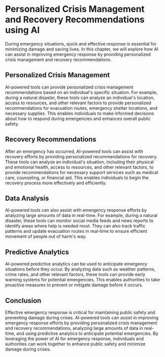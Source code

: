 Personalized Crisis Management and Recovery Recommendations using AI
=====================================================================================================================

During emergency situations, quick and effective response is essential for minimizing damage and saving lives. In this chapter, we will explore how AI can assist in improving emergency response by providing personalized crisis management and recovery recommendations.

Personalized Crisis Management
------------------------------

AI-powered tools can provide personalized crisis management recommendations based on an individual's specific situation. For example, during a natural disaster, these tools can analyze an individual's location, access to resources, and other relevant factors to provide personalized recommendations for evacuation routes, emergency shelter locations, and necessary supplies. This enables individuals to make informed decisions about how to respond during emergencies and enhances overall public safety.

Recovery Recommendations
------------------------

After an emergency has occurred, AI-powered tools can assist with recovery efforts by providing personalized recommendations for recovery. These tools can analyze an individual's situation, including their physical and emotional health, access to resources, and other relevant factors, to provide recommendations for necessary support services such as medical care, counseling, or financial aid. This enables individuals to begin the recovery process more effectively and efficiently.

Data Analysis
-------------

AI-powered tools can also assist with emergency response efforts by analyzing large amounts of data in real-time. For example, during a natural disaster, these tools can monitor social media feeds and news reports to identify areas where help is needed most. They can also track traffic patterns and update evacuation routes in real-time to ensure efficient movement of people out of harm's way.

Predictive Analytics
--------------------

AI-powered predictive analytics can be used to anticipate emergency situations before they occur. By analyzing data such as weather patterns, crime rates, and other relevant factors, these tools can provide early warning systems for potential emergencies. This enables authorities to take proactive measures to prevent or mitigate damage before it occurs.

Conclusion
----------

Effective emergency response is critical for maintaining public safety and preventing damage during crises. AI-powered tools can assist in improving emergency response efforts by providing personalized crisis management and recovery recommendations, analyzing large amounts of data in real-time, and using predictive analytics to anticipate potential emergencies. By leveraging the power of AI for emergency response, individuals and authorities can work together to enhance public safety and minimize damage during crises.
